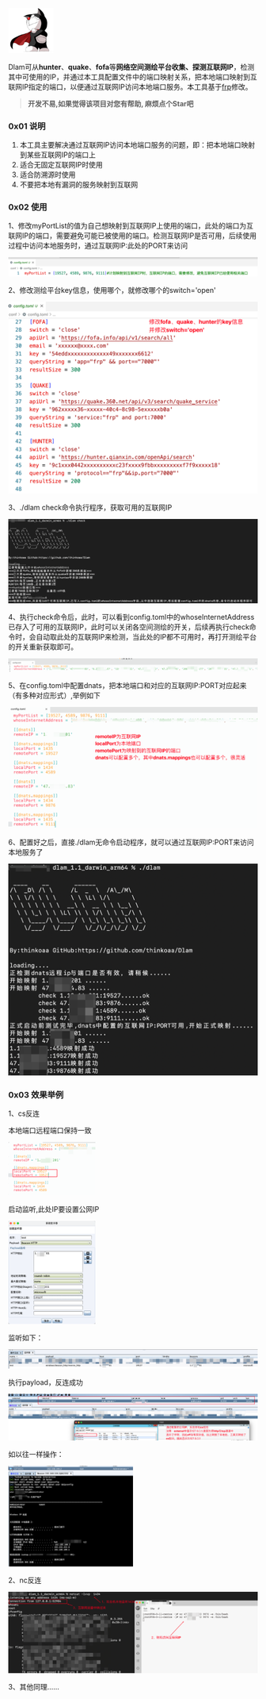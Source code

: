<img src="images/dlam.png" width="18%" height="18%"/>

Dlam可从**hunter**、**quake**、**fofa**等**网络空间测绘平台收集、探测互联网IP**，检测其中可使用的IP，并通过本工具配置文件中的端口映射关系，把本地端口映射到互联网IP指定的端口，以便通过互联网IP访问本地端口服务。本工具基于[frp](https://github.com/fatedier/frp)修改。
> **开发不易,如果觉得该项目对您有帮助, 麻烦点个Star吧**

### 0x01 说明

1. 本工具主要解决通过互联网IP访问本地端口服务的问题，即：把本地端口映射到某些互联网IP的端口上
2. 适合无固定互联网IP时使用
3. 适合防溯源时使用
4. 不要把本地有漏洞的服务映射到互联网

### 0x02 使用

1、修改myPortList的值为自己想映射到互联网IP上使用的端口，此处的端口为互联网IP的端口，需要避免可能已被使用的端口。检测互联网IP是否可用，后续使用过程中访问本地服务时，通过互联网IP:此处的PORT来访问

![image-20240907220246285](images/myPortList.png)



2、修改测绘平台key信息，使用哪个，就修改哪个的switch='open'

![image-20240907215918404](images/netspace.png)



3、./dlam check命令执行程序，获取可用的互联网IP

![image-20240907221225651](images/check.png)



4、执行check命令后，此时，可以看到config.toml中的whoseInternetAddress已存入了可用的互联网IP，此时可以关闭各空间测绘的开关，后续再执行check命令时，会自动取此处的互联网IP来检测，当此处的IP都不可用时，再打开测绘平台的开关重新获取即可。

![image-20240907221546747](images/internetAddress.png)



5、在config.toml中配置dnats，把本地端口和对应的互联网IP:PORT对应起来（有多种对应形式）,举例如下

![image-20240907222614903](images/dnats.png)

6、配置好之后，直接./dlam无命令启动程序，就可以通过互联网IP:PORT来访问本地服务了

![image-20240907222957089](images/start.png)

### 0x03 效果举例

1、cs反连

本地端口远程端口保持一致

<img src="images/csport.png" alt="image-20240907223629545" style="zoom:50%;" width="35%"  height="35%"/>

启动监听,此处IP要设置公网IP

<img src="images/cslistener.png" alt="image-20240907223837918" style="zoom:50%;" width="35%" height="35%"/>

监听如下：

![image-20240907224019705](images/cslistener2.png)

执行payload，反连成功

![image-20240907224731516](images/cssuccess.png)

如以往一样操作：

<img src="images/cstest.png" alt="image-20240907224929592" style="zoom:33%;" width="50%" height="50%" />

2、nc反连

![image-20240907230208360](images/nc.png)

3、其他同理......
